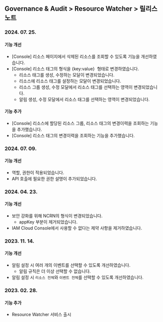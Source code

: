 ## Governance & Audit > Resource Watcher > 릴리스 노트

### 2024. 07. 25.

#### 기능 개선

- [Console] 리소스 페이지에서 삭제된 리소스를 조회할 수 있도록 기능을 개선하였습니다.
- [Console] 리소스 태그의 형식을 {key:value}  형태로 변경하였습니다.
  - 리소스 태그를 생성, 수정하는 모달이 변경되었습니다.
  - 리소스에 리소스 태그를 설정하는 모달이 변경되었습니다.
  - 리소스 그룹 생성, 수정 모달에서 리소스 태그를 선택하는 영역이 변경되었습니다.
  - 알림 생성, 수정 모달에서 리소스 태그를 선택하는 영역이 변경되었습니다.

#### 기능 추가

- [Console] 리소스에 할당된 리소스 그룹, 리소스 태그의 변경이력을 조회하는 기능을 추가했습니다.
- [Console] 리소스 태그의 변경이력을 조회하는 기능을 추가했습니다.

### 2024. 07. 09.

#### 기능 개선

- 역할, 권한이 적용되었습니다.
- API 호출에 필요한 권한 설명이 추가되었습니다.

### 2024. 04. 23.

#### 기능 개선

- 보안 강화를 위해 NCRN의 형식이 변경되었습니다.
  - appKey 부분이 제거되었습니다.
- IAM Cloud Console에서 사용할 수 없다는 제약 사항을 제거하였습니다.

### 2023. 11. 14.

#### 기능 개선

- 알림 설정 시 여러 개의 이벤트를 선택할 수 있도록 개선하였습니다.
  - 알림 규칙은 더 이상 선택할 수 없습니다.
- 알림 설정 시 `리소스 전체`와 `이벤트 전체`를 선택할 수 있도록 개선하였습니다.

### 2023. 02. 28.

#### 기능 추가

- Resource Watcher 서비스 출시
